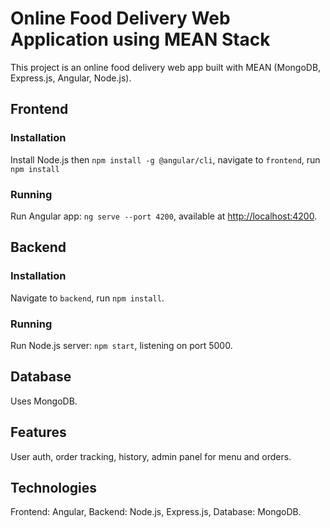 # Online Food Delivery Web Application using MEAN Stack

This project is an online food delivery web app built with MEAN (MongoDB, Express.js, Angular, Node.js).

## Frontend

### Installation
Install Node.js then `npm install -g @angular/cli`, navigate to `frontend`, run `npm install`

### Running
Run Angular app: `ng serve --port 4200`, available at [http://localhost:4200](http://localhost:4200).

## Backend

### Installation
Navigate to `backend`, run `npm install`.

### Running
Run Node.js server: `npm start`, listening on port 5000.

## Database
Uses MongoDB.

## Features
User auth, order tracking, history, admin panel for menu and orders.

## Technologies
Frontend: Angular, Backend: Node.js, Express.js, Database: MongoDB.


